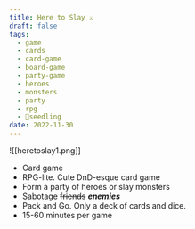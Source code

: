 ```yaml
---
title: Here to Slay ⚔️
draft: false
tags:
  - game
  - cards
  - card-game
  - board-game
  - party-game
  - heroes
  - monsters
  - party
  - rpg
  - 🌱seedling
date: 2022-11-30
---
```

![[heretoslay1.png]]

- Card game
- RPG-lite. Cute DnD-esque card game
- Form a party of heroes or slay monsters
- Sabotage ~~friends~~ ***enemies***
- Pack and Go. Only a deck of cards and dice.
- 15-60 minutes per game